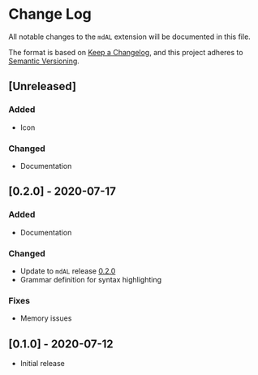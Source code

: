 # Change Log

All notable changes to the `mdAL` extension will be documented in this file.

The format is based on [Keep a Changelog](https://keepachangelog.com/en/1.0.0/), and this project adheres to [Semantic Versioning](https://semver.org/spec/v2.0.0.html).

## [Unreleased]

### Added

* Icon

### Changed

* Documentation

## [0.2.0] - 2020-07-17

### Added

* Documentation

### Changed

* Update to `mdAL` release [0.2.0](https://github.com/mdal-lang/mdal/releases/tag/v0.2.0)
* Grammar definition for syntax highlighting

### Fixes

* Memory issues

## [0.1.0] - 2020-07-12

* Initial release
